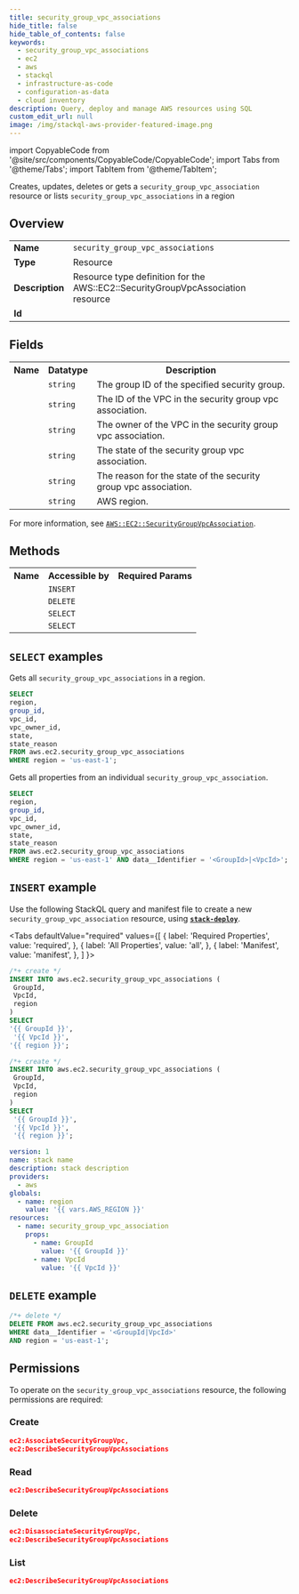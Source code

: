 ```yaml
---
title: security_group_vpc_associations
hide_title: false
hide_table_of_contents: false
keywords:
  - security_group_vpc_associations
  - ec2
  - aws
  - stackql
  - infrastructure-as-code
  - configuration-as-data
  - cloud inventory
description: Query, deploy and manage AWS resources using SQL
custom_edit_url: null
image: /img/stackql-aws-provider-featured-image.png
---
```


import CopyableCode from '@site/src/components/CopyableCode/CopyableCode';
import Tabs from '@theme/Tabs';
import TabItem from '@theme/TabItem';

Creates, updates, deletes or gets a <code>security_group_vpc_association</code> resource or lists <code>security_group_vpc_associations</code> in a region

## Overview
<table>
<tbody>
<tr><td><b>Name</b></td><td><code>security_group_vpc_associations</code></td></tr>
<tr><td><b>Type</b></td><td>Resource</td></tr>
<tr><td><b>Description</b></td><td>Resource type definition for the AWS::EC2::SecurityGroupVpcAssociation resource</td></tr>
<tr><td><b>Id</b></td><td><CopyableCode code="aws.ec2.security_group_vpc_associations" /></td></tr>
</tbody>
</table>

## Fields
<table>
<tbody>
<tr><th>Name</th><th>Datatype</th><th>Description</th></tr><tr><td><CopyableCode code="group_id" /></td><td><code>string</code></td><td>The group ID of the specified security group.</td></tr>
<tr><td><CopyableCode code="vpc_id" /></td><td><code>string</code></td><td>The ID of the VPC in the security group vpc association.</td></tr>
<tr><td><CopyableCode code="vpc_owner_id" /></td><td><code>string</code></td><td>The owner of the VPC in the security group vpc association.</td></tr>
<tr><td><CopyableCode code="state" /></td><td><code>string</code></td><td>The state of the security group vpc association.</td></tr>
<tr><td><CopyableCode code="state_reason" /></td><td><code>string</code></td><td>The reason for the state of the security group vpc association.</td></tr>
<tr><td><CopyableCode code="region" /></td><td><code>string</code></td><td>AWS region.</td></tr>
</tbody>
</table>

For more information, see <a href="https://docs.aws.amazon.com/AWSCloudFormation/latest/UserGuide/aws-resource-ec2-securitygroupvpcassociation.html"><code>AWS::EC2::SecurityGroupVpcAssociation</code></a>.

## Methods

<table>
<tbody>
  <tr>
    <th>Name</th>
    <th>Accessible by</th>
    <th>Required Params</th>
  </tr>
  <tr>
    <td><CopyableCode code="create_resource" /></td>
    <td><code>INSERT</code></td>
    <td><CopyableCode code="GroupId, VpcId, region" /></td>
  </tr>
  <tr>
    <td><CopyableCode code="delete_resource" /></td>
    <td><code>DELETE</code></td>
    <td><CopyableCode code="data__Identifier, region" /></td>
  </tr>
  <tr>
    <td><CopyableCode code="list_resources" /></td>
    <td><code>SELECT</code></td>
    <td><CopyableCode code="region" /></td>
  </tr>
  <tr>
    <td><CopyableCode code="get_resource" /></td>
    <td><code>SELECT</code></td>
    <td><CopyableCode code="data__Identifier, region" /></td>
  </tr>
</tbody>
</table>

## `SELECT` examples
Gets all <code>security_group_vpc_associations</code> in a region.
```sql
SELECT
region,
group_id,
vpc_id,
vpc_owner_id,
state,
state_reason
FROM aws.ec2.security_group_vpc_associations
WHERE region = 'us-east-1';
```
Gets all properties from an individual <code>security_group_vpc_association</code>.
```sql
SELECT
region,
group_id,
vpc_id,
vpc_owner_id,
state,
state_reason
FROM aws.ec2.security_group_vpc_associations
WHERE region = 'us-east-1' AND data__Identifier = '<GroupId>|<VpcId>';
```

## `INSERT` example

Use the following StackQL query and manifest file to create a new <code>security_group_vpc_association</code> resource, using [__`stack-deploy`__](https://pypi.org/project/stack-deploy/).

<Tabs
    defaultValue="required"
    values={[
      { label: 'Required Properties', value: 'required', },
      { label: 'All Properties', value: 'all', },
      { label: 'Manifest', value: 'manifest', },
    ]
}>
<TabItem value="required">

```sql
/*+ create */
INSERT INTO aws.ec2.security_group_vpc_associations (
 GroupId,
 VpcId,
 region
)
SELECT 
'{{ GroupId }}',
 '{{ VpcId }}',
'{{ region }}';
```
</TabItem>
<TabItem value="all">

```sql
/*+ create */
INSERT INTO aws.ec2.security_group_vpc_associations (
 GroupId,
 VpcId,
 region
)
SELECT 
 '{{ GroupId }}',
 '{{ VpcId }}',
 '{{ region }}';
```
</TabItem>
<TabItem value="manifest">

```yaml
version: 1
name: stack name
description: stack description
providers:
  - aws
globals:
  - name: region
    value: '{{ vars.AWS_REGION }}'
resources:
  - name: security_group_vpc_association
    props:
      - name: GroupId
        value: '{{ GroupId }}'
      - name: VpcId
        value: '{{ VpcId }}'

```
</TabItem>
</Tabs>

## `DELETE` example

```sql
/*+ delete */
DELETE FROM aws.ec2.security_group_vpc_associations
WHERE data__Identifier = '<GroupId|VpcId>'
AND region = 'us-east-1';
```

## Permissions

To operate on the <code>security_group_vpc_associations</code> resource, the following permissions are required:

### Create
```json
ec2:AssociateSecurityGroupVpc,
ec2:DescribeSecurityGroupVpcAssociations
```

### Read
```json
ec2:DescribeSecurityGroupVpcAssociations
```

### Delete
```json
ec2:DisassociateSecurityGroupVpc,
ec2:DescribeSecurityGroupVpcAssociations
```

### List
```json
ec2:DescribeSecurityGroupVpcAssociations
```
